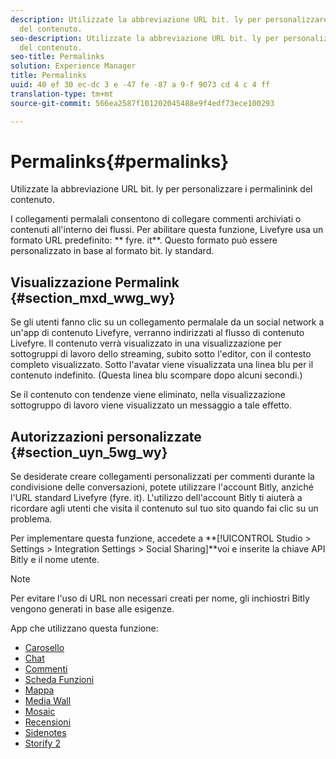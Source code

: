 ```yaml
---
description: Utilizzate la abbreviazione URL bit. ly per personalizzare i permalinink
  del contenuto.
seo-description: Utilizzate la abbreviazione URL bit. ly per personalizzare i permalinink
  del contenuto.
seo-title: Permalinks
solution: Experience Manager
title: Permalinks
uuid: 40 ef 30 ec-dc 3 e -47 fe -87 a 9-f 9073 cd 4 c 4 ff
translation-type: tm+mt
source-git-commit: 566ea2587f101202045488e9f4edf73ece100293

---
```



# Permalinks{#permalinks}

Utilizzate la abbreviazione URL bit. ly per personalizzare i permalinink del contenuto.

I collegamenti permalali consentono di collegare commenti archiviati o contenuti all'interno dei flussi. Per abilitare questa funzione, Livefyre usa un formato URL predefinito: ** fyre. it**. Questo formato può essere personalizzato in base al formato bit. ly standard.

## Visualizzazione Permalink {#section_mxd_wwg_wy}

Se gli utenti fanno clic su un collegamento permalale da un social network a un'app di contenuto Livefyre, verranno indirizzati al flusso di contenuto Livefyre. Il contenuto verrà visualizzato in una visualizzazione per sottogruppi di lavoro dello streaming, subito sotto l'editor, con il contesto completo visualizzato. Sotto l'avatar viene visualizzata una linea blu per il contenuto indefinito. (Questa linea blu scompare dopo alcuni secondi.)

Se il contenuto con tendenze viene eliminato, nella visualizzazione sottogruppo di lavoro viene visualizzato un messaggio a tale effetto.

## Autorizzazioni personalizzate {#section_uyn_5wg_wy}

Se desiderate creare collegamenti personalizzati per commenti durante la condivisione delle conversazioni, potete utilizzare l'account Bitly, anziché l'URL standard Livefyre (fyre. it). L'utilizzo dell'account Bitly ti aiuterà a ricordare agli utenti che visita il contenuto sul tuo sito quando fai clic su un problema.

Per implementare questa funzione, accedete a **[!UICONTROL Studio > Settings > Integration Settings > Social Sharing]**voi e inserite la chiave API Bitly e il nome utente.

>[!NOTE]
>
>Per evitare l'uso di URL non necessari creati per nome, gli inchiostri Bitly vengono generati in base alle esigenze.

App che utilizzano questa funzione:

* [Carosello](/help/using/c-about-apps/c-carousel-app/c-carousel-app.md#c_carousel_app)
* [Chat](/help/using/c-about-apps/c-chat-app/c-chat-app.md#c_chat_app)
* [Commenti](/help/using/c-about-apps/c-comments/c-comments.md)
* [Scheda Funzioni](/help/using/c-about-apps/c-feature-card-app/c-feature-card-app.md#c_feature_card_app)
* [Mappa](/help/using/c-about-apps/c-map-app/c-map-app.md#c_map_app)
* [Media Wall](/help/using/c-about-apps/c-media-wall-app/c-media-wall-app.md#c_media_wall_app)
* [Mosaic](/help/using/c-about-apps/c-mosaic-app/c-mosaic-app.md#c_mosaic_app)
* [Recensioni](/help/using/c-about-apps/c-reviews-app/c-reviews-app.md#c_reviews_app)
* [Sidenotes](/help/using/c-about-apps/c-sidenotes-app/c-sidenotes-app.md#c_sidenotes_app)
* [Storify 2](/help/using/c-about-apps/c-storify2/c-storify2.md#c_storify2)

